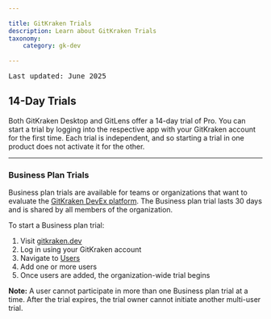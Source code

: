 ```yaml
---
 
title: GitKraken Trials 
description: Learn about GitKraken Trials 
taxonomy: 
    category: gk-dev
     
--- 
```

<kbd>Last updated: June 2025</kbd>

## 14-Day Trials

Both GitKraken Desktop and GitLens offer a 14-day trial of Pro. You can start a trial by logging into the respective app with your GitKraken account for the first time. Each trial is independent, and so starting a trial in one product does not activate it for the other.

***

### Business Plan Trials

Business plan trials are available for teams or organizations that want to evaluate the [GitKraken DevEx platform](https://www.gitkraken.com/devex). The Business plan trial lasts 30 days and is shared by all members of the organization.

To start a Business plan trial:

1. Visit [gitkraken.dev](https://gitkraken.dev/?source=help_center&product=gitkraken_dot_dev)
2. Log in using your GitKraken account
3. Navigate to [Users](https://gitkraken.dev/users?source=help_center&product=gitkraken_dot_dev)
4. Add one or more users
5. Once users are added, the organization-wide trial begins

<div class='callout callout--basic'>
    <p><strong>Note:</strong> A user cannot participate in more than one Business plan trial at a time. After the trial expires, the trial owner cannot initiate another multi-user trial.</p>
</div>


